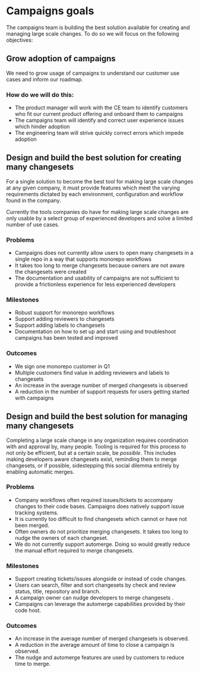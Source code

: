 # Campaigns goals

The campaigns team is building the best solution available for creating and managing large scale changes. To do so we will focus on the following objectives:

## Grow adoption of campaigns 

We need to grow usage of campaigns to understand our customer use cases and inform our roadmap.

### How do we will do this:
* The product manager will work with the CE team to identify customers who fit our current product offering and onboard them to campaigns
* The campaigns team will identify and correct user experience issues which hinder adoption
* The engineering team will strive quickly correct errors which impede adoption


## Design and build the best solution for creating many changesets
For a single solution to become the best tool for making large scale changes at any given company,  it must provide features which meet the varying requirements dictated by each environment, configuration and workflow found in the company. 

Currently the tools companies do have for making large scale changes are only usable by a select group of experienced developers and solve a limited number of use cases. 

### Problems
* Campaigns does not currently allow users to open many changesets in a single repo in a way that supports monorepo workflows
*  It takes too long to merge changesets because owners are not aware the   changesets were created
* The documentation and usability of campaigns are not sufficient to provide a frictionless experience for less experienced developers

### Milestones
* Robust support for monorepo workflows
* Support adding reviewers to changesets
* Support adding labels to changesets
* Documentation on how to set up and start using and troubleshoot campaigns has been tested and improved

### Outcomes
* We sign one monorepo customer in Q1
* Multiple customers find value in adding reviewers and labels to changesets
* An increase in the average number of merged changesets is observed
* A reduction in the number of support requests for users getting started with campaigns

## Design and build the best solution for managing many changesets

Completing a large scale change in any organization requires coordination with and approval by, many people. Tooling is required for this process to not only be efficient, but at a certain scale, be _possible_. This includes making developers aware changesets exist, reminding them to merge changesets, or if possible, sidestepping this social dilemma entirely by enabling automatic merges. 

### Problems

* Company workflows often required issues/tickets to accompany changes to their code bases. Campaigns does natively support issue tracking systems. 
* It is currently too difficult to find changesets which cannot or have not been merged.
* Often owners do not prioritize merging changesets. It takes too long to nudge the owners of each changeset. 
* We do not currently support automerge.  Doing so would greatly reduce the manual effort required to merge changesets. 

### Milestones

* Support creating tickets/issues alongside or instead of code changes.
* Users can search, filter and sort changesets by check and review status, title, repository and branch.
* A campaign owner can nudge developers to merge changesets .
* Campaigns can leverage the automerge capabilities provided by their code host.

### Outcomes

* An increase in the average number of merged changesets is observed.
* A reduction in the average amount of time to close a campaign is observed.
* The nudge and automerge features are used by customers to reduce time to merge.
